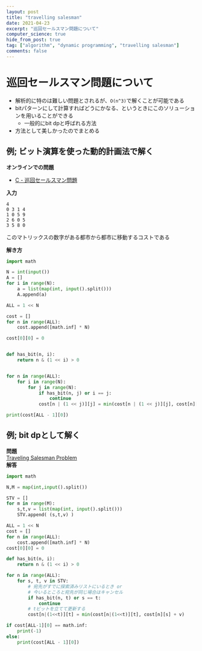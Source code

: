 ```yaml
---
layout: post
title: "travelling salesman"
date: 2021-04-23
excerpt: "巡回セールスマン問題について"
computer_science: true
hide_from_post: true
tag: ["algorithm", "dynamic programming", "travelling salesman"]
comments: false
---
```


# 巡回セールスマン問題について
 - 解析的に特のは難しい問題とされるが、`O(n^3)`で解くことが可能である
 - bitパターンにして計算すればどうにかなる、というときにこのソリューションを用いることができる
   - 一般的にbit dpと呼ばれる方法
 - 方法として美しかったのでまとめる


## 例; ビット演算を使った動的計画法で解く

**オンラインでの問題**
 - [C - 巡回セールスマン問題](https://atcoder.jp/contests/typical-algorithm/tasks/typical_algorithm_c)

**入力**
```
4
0 3 1 4
1 0 5 9
2 6 0 5
3 5 8 0
```

このマトリックスの数字がある都市から都市に移動するコストである

**解き方**

```python
import math

N = int(input())
A = []
for i in range(N):
    a = list(map(int, input().split()))
    A.append(a)

ALL = 1 << N

cost = []
for n in range(ALL):
    cost.append([math.inf] * N)

cost[0][0] = 0


def has_bit(n, i):
    return n & (1 << i) > 0


for n in range(ALL):
    for i in range(N):
        for j in range(N):
            if has_bit(n, j) or i == j:
                continue
            cost[n | (1 << j)][j] = min(cost[n | (1 << j)][j], cost[n][i] + A[i][j])

print(cost[ALL - 1][0])
```

## 例; bit dpとして解く
**問題**  
[Traveling Salesman Problem](https://judge.u-aizu.ac.jp/onlinejudge/description.jsp?id=DPL_2_A)  
**解答**  
```python
import math

N,M = map(int,input().split())

STV = []
for m in range(M):
    s,t,v = list(map(int, input().split()))
    STV.append( (s,t,v) )

ALL = 1 << N
cost = []
for n in range(ALL):
    cost.append([math.inf] * N)
cost[0][0] = 0

def has_bit(n, i):
    return n & (1 << i) > 0

for n in range(ALL):
    for s, t, v in STV:
        # 宛先がすでに探索済みリストにいるとき or
        # 今いるところと宛先が同じ場合はキャンセル
        if has_bit(n, t) or s == t:
            continue
        # tビットを立てて更新する
        cost[n|(1<<t)][t] = min(cost[n|(1<<t)][t], cost[n][s] + v)

if cost[ALL-1][0] == math.inf:
    print(-1)
else:
    print(cost[ALL - 1][0])
```
